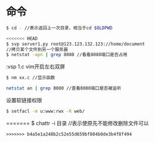 # 命令

```bash
$ cd - //表示返回上一次目录，相当于cd $OLDPWD
```

```bash
<<<<<<< HEAD
$ svp server1.py root@123.123.132.123://home/document
//拷贝某个文件到另一个服务器 
$ netstat -apn | grep 8080 //看看8080端口是否占用	
```

:vsp 1.c vim开启左右双屏

```bash
$ nm xx.c //显示函数
```

```bash
netstat an | grep 8080 //查看8080端口是否被监听
```

设置软链接权限

```bash
$ setfacl -m u:www:rwx -R web/
```

=======
$ chattr -i 目录 //表示使原先不能修改删除文件可以
```
>>>>>>> b4a5e1a248b2c52e55d659bf804b0de3b4f8f494
